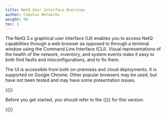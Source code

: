 ```yaml
---
title: NetQ User Interface Overview
author: Cumulus Networks
weight: 90
toc: 3
---
```

The NetQ 3.x graphical user interface (UI) enables you to access NetQ capabilities through a web browser as opposed to through a terminal window using the Command Line Interface (CLI). Visual representations of the health of the network, inventory, and system events make it easy to both find faults and misconfigurations, and to fix them.

The UI is accessible from both on-premises and cloud deployments. It is supported on Google Chrome. Other popular browsers may be used, but have not been tested and may have some presentation issues.

{{<notice tip>}}

Before you get started, you should refer to the {{<link title="NVIDIA NetQ 3.2 Release Notes" text="release notes">}} for this version.

{{</notice>}}
